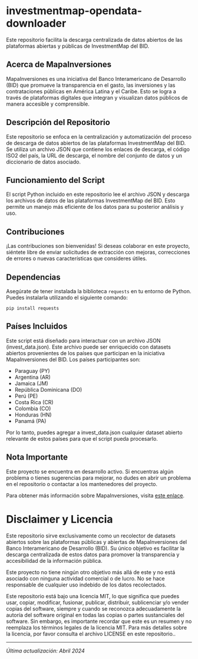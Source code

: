 # investmentmap-opendata-downloader

Este repositorio facilita la descarga centralizada de datos abiertos de las plataformas abiertas y públicas de InvestmentMap del BID.

## Acerca de MapaInversiones

MapaInversiones es una iniciativa del Banco Interamericano de Desarrollo (BID) que promueve la transparencia en el gasto, las inversiones y las contrataciones públicas en América Latina y el Caribe. Esto se logra a través de plataformas digitales que integran y visualizan datos públicos de manera accesible y comprensible.

## Descripción del Repositorio

Este repositorio se enfoca en la centralización y automatización del proceso de descarga de datos abiertos de las plataformas InvestmentMap del BID. Se utiliza un archivo JSON que contiene los enlaces de descarga, el código ISO2 del país, la URL de descarga, el nombre del conjunto de datos y un diccionario de datos asociado.

## Funcionamiento del Script

El script Python incluido en este repositorio lee el archivo JSON y descarga los archivos de datos de las plataformas InvestmentMap del BID. Esto permite un manejo más eficiente de los datos para su posterior análisis y uso.

## Contribuciones

¡Las contribuciones son bienvenidas! Si deseas colaborar en este proyecto, siéntete libre de enviar solicitudes de extracción con mejoras, correcciones de errores o nuevas características que consideres útiles.

## Dependencias

Asegúrate de tener instalada la biblioteca `requests` en tu entorno de Python. Puedes instalarla utilizando el siguiente comando:

```
pip install requests
```

## Países Incluidos

Este script está diseñado para interactuar con un archivo JSON (invest_data.json). Este archivo puede ser enriquecido con datasets abiertos provenientes de los países que participan en la iniciativa MapaInversiones del BID. Los países participantes son:

- Paraguay (PY)
- Argentina (AR)
- Jamaica (JM)
- República Dominicana (DO)
- Perú (PE)
- Costa Rica (CR)
- Colombia (CO)
- Honduras (HN)
- Panamá (PA)

Por lo tanto, puedes agregar a invest_data.json cualquier dataset abierto relevante de estos países para que el script pueda procesarlo.

## Nota Importante

Este proyecto se encuentra en desarrollo activo. Si encuentras algún problema o tienes sugerencias para mejorar, no dudes en abrir un problema en el repositorio o contactar a los mantenedores del proyecto.

Para obtener más información sobre MapaInversiones, visita [este enlace](https://www.iadb.org/es/quienes-somos/tematicas/reforma-modernizacion-del-estado/mapainversiones).

# Disclaimer y Licencia

Este repositorio sirve exclusivamente como un recolector de datasets abiertos sobre las plataformas públicas y abiertas de MapaInversiones del Banco Interamericano de Desarrollo (BID). Su único objetivo es facilitar la descarga centralizada de estos datos para promover la transparencia y accesibilidad de la información pública.

Este proyecto no tiene ningún otro objetivo más allá de este y no está asociado con ninguna actividad comercial o de lucro. No se hace responsable de cualquier uso indebido de los datos recolectados.

Este repositorio está bajo una licencia MIT, lo que significa que puedes usar, copiar, modificar, fusionar, publicar, distribuir, sublicenciar y/o vender copias del software, siempre y cuando se reconozca adecuadamente la autoría del software original en todas las copias o partes sustanciales del software. Sin embargo, es importante recordar que este es un resumen y no reemplaza los términos legales de la licencia MIT. Para más detalles sobre la licencia, por favor consulta el archivo LICENSE en este repositorio..

---
*Última actualización: Abril 2024*
